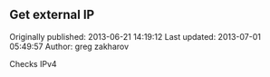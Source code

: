 ## Get external IP

Originally published: 2013-06-21 14:19:12
Last updated: 2013-07-01 05:49:57
Author: greg zakharov

Checks IPv4